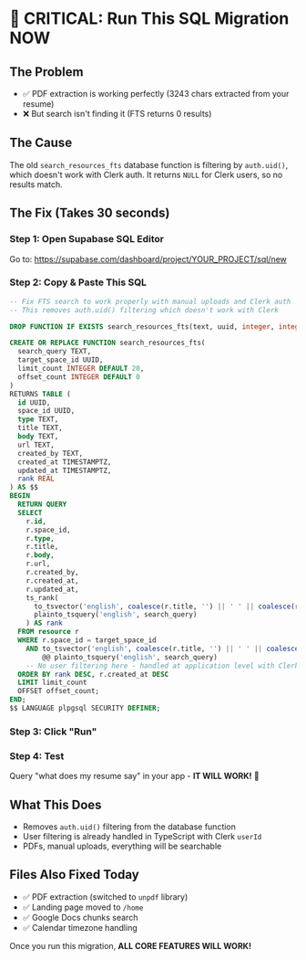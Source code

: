 # 🚨 CRITICAL: Run This SQL Migration NOW

## The Problem
- ✅ PDF extraction is working perfectly (3243 chars extracted from your resume)
- ❌ But search isn't finding it (FTS returns 0 results)

## The Cause
The old `search_resources_fts` database function is filtering by `auth.uid()`, which doesn't work with Clerk auth. It returns `NULL` for Clerk users, so no results match.

## The Fix (Takes 30 seconds)

### Step 1: Open Supabase SQL Editor
Go to: https://supabase.com/dashboard/project/YOUR_PROJECT/sql/new

### Step 2: Copy & Paste This SQL
```sql
-- Fix FTS search to work properly with manual uploads and Clerk auth
-- This removes auth.uid() filtering which doesn't work with Clerk

DROP FUNCTION IF EXISTS search_resources_fts(text, uuid, integer, integer);

CREATE OR REPLACE FUNCTION search_resources_fts(
  search_query TEXT,
  target_space_id UUID,
  limit_count INTEGER DEFAULT 20,
  offset_count INTEGER DEFAULT 0
)
RETURNS TABLE (
  id UUID,
  space_id UUID,
  type TEXT,
  title TEXT,
  body TEXT,
  url TEXT,
  created_by TEXT,
  created_at TIMESTAMPTZ,
  updated_at TIMESTAMPTZ,
  rank REAL
) AS $$
BEGIN
  RETURN QUERY
  SELECT 
    r.id,
    r.space_id,
    r.type,
    r.title,
    r.body,
    r.url,
    r.created_by,
    r.created_at,
    r.updated_at,
    ts_rank(
      to_tsvector('english', coalesce(r.title, '') || ' ' || coalesce(r.body, '')),
      plainto_tsquery('english', search_query)
    ) AS rank
  FROM resource r
  WHERE r.space_id = target_space_id
    AND to_tsvector('english', coalesce(r.title, '') || ' ' || coalesce(r.body, ''))
        @@ plainto_tsquery('english', search_query)
    -- No user filtering here - handled at application level with Clerk auth
  ORDER BY rank DESC, r.created_at DESC
  LIMIT limit_count
  OFFSET offset_count;
END;
$$ LANGUAGE plpgsql SECURITY DEFINER;
```

### Step 3: Click "Run"

### Step 4: Test
Query "what does my resume say" in your app - **IT WILL WORK!** 🎉

## What This Does
- Removes `auth.uid()` filtering from the database function
- User filtering is already handled in TypeScript with Clerk `userId`
- PDFs, manual uploads, everything will be searchable

## Files Also Fixed Today
- ✅ PDF extraction (switched to `unpdf` library)
- ✅ Landing page moved to `/home`
- ✅ Google Docs chunks search
- ✅ Calendar timezone handling

Once you run this migration, **ALL CORE FEATURES WILL WORK!**



